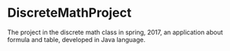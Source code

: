 # DiscreteMathProject
The project in the discrete math class in spring, 2017, an application about formula and table, developed in Java language.
